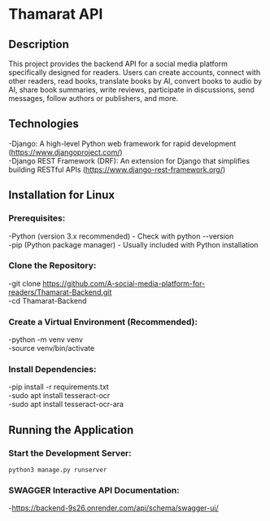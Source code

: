 # Thamarat API
## Description
This project provides the backend API for a social media platform specifically designed for readers. Users can create accounts, connect with other readers, read books, translate books by AI, convert books to audio by AI, share book summaries, write reviews, participate in discussions, send messages, follow authors or publishers, and more.
## Technologies
-Django: A high-level Python web framework for rapid development (https://www.djangoproject.com/)  
-Django REST Framework (DRF): An extension for Django that simplifies building RESTful APIs (https://www.django-rest-framework.org/)  
## Installation for Linux
### Prerequisites:
-Python (version 3.x recommended) - Check with python --version  
-pip (Python package manager) - Usually included with Python installation  
### Clone the Repository:
-git clone https://github.com/A-social-media-platform-for-readers/Thamarat-Backend.git  
-cd Thamarat-Backend  
### Create a Virtual Environment (Recommended):
-python -m venv venv  
-source venv/bin/activate  
### Install Dependencies:
-pip install -r requirements.txt  
-sudo apt install tesseract-ocr  
-sudo apt install tesseract-ocr-ara  
## Running the Application
### Start the Development Server:
`python3 manage.py runserver`  
### SWAGGER Interactive API Documentation:
-https://backend-9s26.onrender.com/api/schema/swagger-ui/  
